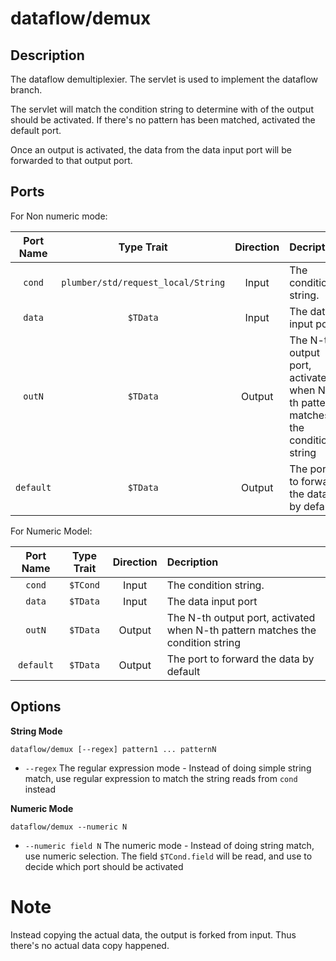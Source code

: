 # dataflow/demux

## Description 

The dataflow demultiplexier. The servlet is used to implement the dataflow branch.

The servlet will match the condition string to determine with of the output should be activated. 
If there's no pattern has been matched, activated the default port.

Once an output is activated, the data from the data input port will be forwarded to that output port.

## Ports 

For Non numeric mode:

| Port Name | Type Trait  | Direction | Decription |
|:---------:|:-----------:|:---------:|:-----------|
|  `cond`   | `plumber/std/request_local/String`  | Input     | The condition string.|
|  `data`   | `$TData`  | Input     | The data input port |
|  `outN`   | `$TData`  | Output    | The N-th output port, activated when N-th pattern matches the condition string |
|  `default`| `$TData`  | Output    | The port to forward the data by default |

For Numeric Model:

| Port Name | Type Trait  | Direction | Decription |
|:---------:|:-----------:|:---------:|:-----------|
|  `cond`   | `$TCond`  | Input     | The condition string.|
|  `data`   | `$TData`  | Input     | The data input port |
|  `outN`   | `$TData`  | Output    | The N-th output port, activated when N-th pattern matches the condition string |
|  `default`| `$TData`  | Output    | The port to forward the data by default |

## Options

**String Mode**

```
dataflow/demux [--regex] pattern1 ... patternN
```

* `--regex` The regular expression mode - Instead of doing simple string match, use regular expression to match the string reads from `cond` instead

**Numeric Mode**

``` 
dataflow/demux --numeric N 
```

* `--numeric field N` The numeric mode - Instead of doing string match, use numeric selection. The field `$TCond.field` will be read, and use to decide which port should be activated

# Note 

Instead copying the actual data, the output is forked from input. Thus there's no actual data copy happened.

